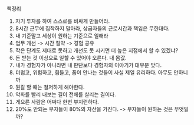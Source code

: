 
책정리

1. 자기 투자를 하여 스스로를 비싸게 만들어라.
2. 8시간 근무에 집착하지 말아라, 상급자들의 근로시간과 책임은 무한대다.
3. 내 기준말고 세상이 원하는 기준으로 일해라
4. 업무 개선 -> 시간 절약 -> 경험 공유
5. 작은 단계도 제대로 못하고 개선도 못 시키면 더 높은 지점에서 할 수 있겠냐?
6. 돈 받는 것 이상으로 일할 수 있어야 오른다. 내 몸값.
7. 내가 경험자가 아니라면 내 판단보다 경험자의 이야기가 대부분 맞다.
8. 더럽고, 위험하고, 힘들고, 폼이 안나는 것들이 사실 제일 유리하다. 아무도 안하니까
9. 뭔갈 할 때는 철저하게 해야한다.
10. 악화를 빨리 내보는 길이 전체를 살리는 길이다.
11. 게으른 사람은 어쩌다 한번 부지런하다.
12. 20%도 안되는 부자들이 80%의 자산을 가진다. -> 부자들이 원하는 것은 무엇일까?